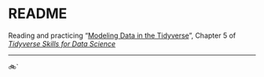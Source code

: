 
<!-- README.md is generated from README.Rmd. Please edit that file -->

# README

<!-- badges: start -->
<!-- badges: end -->

Reading and practicing “[Modeling Data in the
Tidyverse](https://jhudatascience.org/tidyversecourse/model.html)”,
Chapter 5 of [*Tidyverse Skills for Data
Science*](https://jhudatascience.org/tidyversecourse)

------------------------------------------------------------------------

🚲\`

